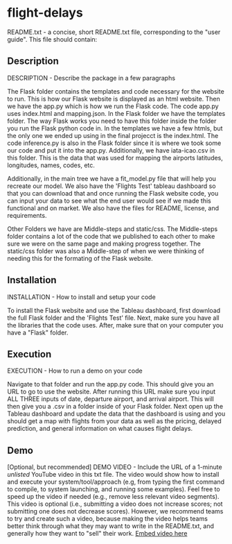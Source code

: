 # flight-delays
README.txt - a concise, short README.txt file, corresponding to the "user guide". This file should contain:
## Description
DESCRIPTION - Describe the package in a few paragraphs

The Flask folder contains the templates and code necessary for the website to run. This is how our Flask website is displayed as an html website. Then we have the app.py which is how we run the Flask code. The code app.py uses index.html and mapping.json. In the Flask folder we have the templates folder. The way Flask works you need to have this folder inside the folder you run the Flask python code in. In the templates we have a few htmls, but the only one we ended up using in the final projecct is the index.html. The code inference.py is also in the Flask folder since it is where we took some our code and put it into the app.py. Additionally, we have iata-icao.csv in this folder. This is the data that was used for mapping the airports latitudes, longitudes, names, codes, etc.

Additionally, in the main tree we have a fit_model.py file that will help you recreate our model. We also have the 'Flights Test' tableau dashboard so that you can download that and once running the Flask website code, you can input your data to see what the end user would see if we made this functional and on market. We also have the files for README, license, and requirements.

Other Folders we have are Middle-steps and static/css. The Middle-steps folder contains a lot of the code that we published to each other to make sure we were on the same page and making progress together. The static/css folder was also a Middle-step of when we were thinking of needing this for the formating of the Flask website. 

## Installation
INSTALLATION - How to install and setup your code

To install the Flask website and use the Tableau dashboard, first download the full Flask folder and the 'Flights Test' file. Next, make sure you have all the libraries that the code uses. After, make sure that on your computer you have a "Flask" folder.

## Execution
EXECUTION - How to run a demo on your code

Navigate to that folder and run the app.py code. This should give you an URL to go to use the website. After running this URL make sure you input ALL THREE inputs of date, departure airport, and arrival airport. This will then give you a .csv in a folder inside of your Flask folder. Next open up the Tableau dashboard and update the data that the dashboard is using and you should get a map with flights from your data as well as the pricing, delayed prediction, and general information on what causes flight delays.

## Demo
[Optional, but recommended] DEMO VIDEO - Include the URL of a 1-minute *unlisted* YouTube video in this txt file. The video would show how to install and execute your system/tool/approach (e.g, from typing the first command to compile, to system launching, and running some examples). Feel free to speed up the video if needed (e.g., remove less relevant video segments). This video is optional (i.e., submitting a video does not increase scores; not submitting one does not decrease scores). However, we recommend teams to try and create such a video, because making the video helps teams better think through what they may want to write in the README.txt, and generally how they want to "sell" their work.
[ Embed video here ](link)
